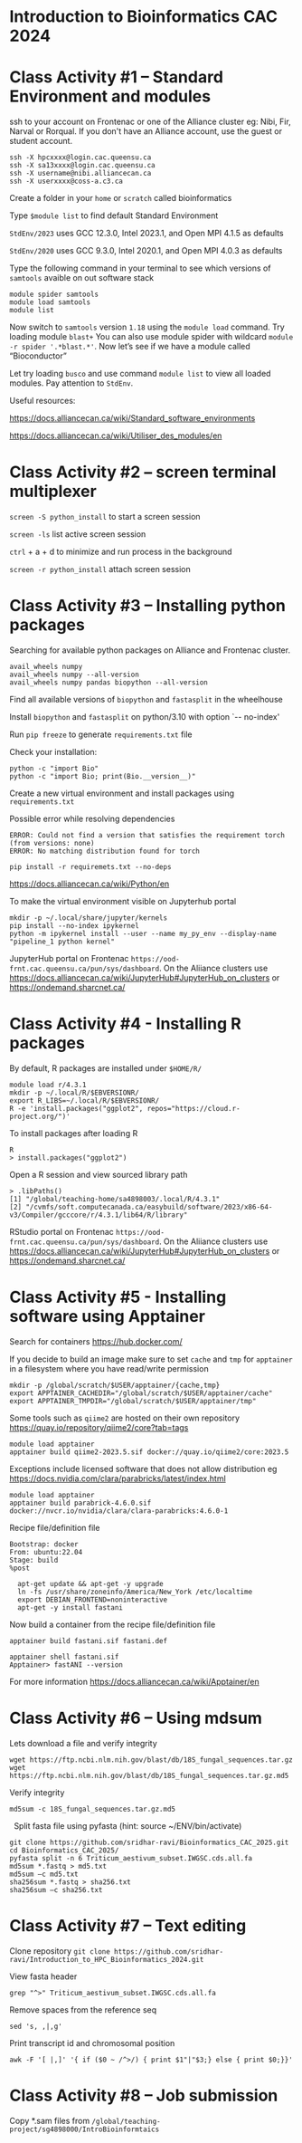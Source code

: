 # Introduction to Bioinformatics CAC 2024

# Class Activity #1 – Standard Environment and modules
ssh to your account on Frontenac or one of the Alliance cluster eg: Nibi, Fir, Narval or Rorqual. If you don't have an Alliance account, use the guest or student account. 

```
ssh -X hpcxxxx@login.cac.queensu.ca
ssh -X sa13xxxx@login.cac.queensu.ca
ssh -X username@nibi.alliancecan.ca
ssh -X userxxxx@coss-a.c3.ca
```

Create a folder in your `home` or `scratch` called bioinformatics

Type `$module list` to find default Standard Environment​

`StdEnv/2023` uses GCC 12.3.0, Intel 2023.1, and Open MPI 4.1.5 as defaults

`StdEnv/2020` uses GCC 9.3.0, Intel 2020.1, and Open MPI 4.0.3 as defaults

Type the following command in your terminal to see which versions of `samtools` avaible on out software stack
```
module spider samtools
module load samtools
module list
```
Now switch to `samtools` version `1.18` using the `module load` command.
Try loading module `blast+`
You can also use module spider with wildcard `module -r spider '.*blast.*'`. Now let’s see if we have a module called “Bioconductor”

Let try loading `busco` and use command `module list` to view all loaded modules. Pay attention to `StdEnv`.

Useful resources:

https://docs.alliancecan.ca/wiki/Standard_software_environments

https://docs.alliancecan.ca/wiki/Utiliser_des_modules/en

# Class Activity #2 – screen terminal multiplexer

`screen -S python_install` to start a screen session

`screen -ls` list active screen session

`ctrl` + a + d to minimize and run process in the background

`screen -r python_install` attach screen session

# Class Activity #3 – Installing python packages

Searching for available python packages on Alliance and Frontenac cluster.
```
avail_wheels numpy
avail_wheels numpy --all-version
avail_wheels numpy pandas biopython --all-version
```

Find all available versions of `biopython` and `fastasplit` in the wheelhouse

Install `biopython` and `fastasplit` on python/3.10 with option `-- no-index'

Run `pip freeze` to generate `requirements.txt` file

Check your installation:
```
python -c "import Bio"
python -c "import Bio; print(Bio.__version__)"

```
Create a new virtual environment and install packages using `requirements.txt`

Possible error while resolving dependencies
```
ERROR: Could not find a version that satisfies the requirement torch (from versions: none)
ERROR: No matching distribution found for torch
```

`pip install -r requiremets.txt --no-deps`

https://docs.alliancecan.ca/wiki/Python/en

To make the virtual environment visible on Jupyterhub portal

```
mkdir -p ~/.local/share/jupyter/kernels
pip install --no-index ipykernel
python -m ipykernel install --user --name my_py_env --display-name "pipeline_1 python kernel"
```
JupyterHub portal on Frontenac `https://ood-frnt.cac.queensu.ca/pun/sys/dashboard`. On the Aliiance clusters use https://docs.alliancecan.ca/wiki/JupyterHub#JupyterHub_on_clusters or https://ondemand.sharcnet.ca/

# Class Activity #4 - Installing R packages

By default, R packages are installed under `$HOME/R/`

```
module load r/4.3.1
mkdir -p ~/.local/R/$EBVERSIONR/
export R_LIBS=~/.local/R/$EBVERSIONR/
R -e 'install.packages("ggplot2", repos="https://cloud.r-project.org/")'
```
To install packages after loading R
```
R
> install.packages("ggplot2")
```
Open a R session and view sourced library path

```
> .libPaths()
[1] "/global/teaching-home/sa4898003/.local/R/4.3.1"
[2] "/cvmfs/soft.computecanada.ca/easybuild/software/2023/x86-64-v3/Compiler/gcccore/r/4.3.1/lib64/R/library"
```

RStudio portal on Frontenac `https://ood-frnt.cac.queensu.ca/pun/sys/dashboard`. On the Aliiance clusters use https://docs.alliancecan.ca/wiki/JupyterHub#JupyterHub_on_clusters or https://ondemand.sharcnet.ca/

# Class Activity #5 - Installing software using Apptainer

Search for containers https://hub.docker.com/

If you decide to build an image make sure to set `cache` and `tmp` for `apptainer` in a filesystem where you have read/write permission 

```
mkdir -p /global/scratch/$USER/apptainer/{cache,tmp}
export APPTAINER_CACHEDIR="/global/scratch/$USER/apptainer/cache"
export APPTAINER_TMPDIR="/global/scratch/$USER/apptainer/tmp"
```

Some tools such as `qiime2` are hosted on their own repository https://quay.io/repository/qiime2/core?tab=tags

````
module load apptainer
apptainer build qiime2-2023.5.sif docker://quay.io/qiime2/core:2023.5
````
Exceptions include licensed software that does not allow distribution eg https://docs.nvidia.com/clara/parabricks/latest/index.html

````
module load apptainer
apptainer build parabrick-4.6.0.sif docker://nvcr.io/nvidia/clara/clara-parabricks:4.6.0-1
````

Recipe file/definition file
```
Bootstrap: docker
From: ubuntu:22.04
Stage: build
%post

  apt-get update && apt-get -y upgrade
  ln -fs /usr/share/zoneinfo/America/New_York /etc/localtime
  export DEBIAN_FRONTEND=noninteractive
  apt-get -y install fastani

```

Now build a container from the recipe file/definition file

```
apptainer build fastani.sif fastani.def

apptainer shell fastani.sif
Apptainer> fastANI --version

```
For more information https://docs.alliancecan.ca/wiki/Apptainer/en
# Class Activity #6 – Using mdsum

Lets download a file and verify integrity
     
```
wget https://ftp.ncbi.nlm.nih.gov/blast/db/18S_fungal_sequences.tar.gz
wget https://ftp.ncbi.nlm.nih.gov/blast/db/18S_fungal_sequences.tar.gz.md5
```
Verify integrity
```
md5sum -c 18S_fungal_sequences.tar.gz.md5
```
   
Split fasta file using pyfasta (hint: source ~/ENV/bin/activate)

```
git clone https://github.com/sridhar-ravi/Bioinformatics_CAC_2025.git
cd Bioinformatics_CAC_2025/
pyfasta split -n 6 Triticum_aestivum_subset.IWGSC.cds.all.fa
md5sum *.fastq > md5.txt​
md5sum –c md5.txt​
sha256sum *.fastq > sha256.txt​
sha256sum –c sha256.txt​
```

# Class Activity #7 – Text editing

Clone repository `git clone https://github.com/sridhar-ravi/Introduction_to_HPC_Bioinformatics_2024.git`

View fasta header

```
grep "^>" Triticum_aestivum_subset.IWGSC.cds.all.fa
```
Remove spaces from the reference seq
```
sed 's, ,|,g' 
```
Print transcript id and chromosomal position
```
awk -F '[ |,]' '{ if ($0 ~ /^>/) { print $1"|"$3;} else { print $0;}}'
```
# Class Activity #8 – Job submission

Copy *.sam files from `/global/teaching-project/sg4898000/IntroBioinformtaics`
